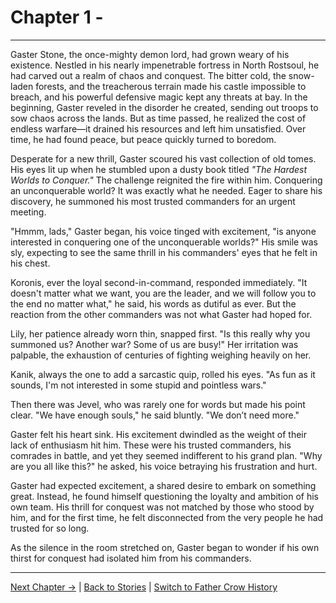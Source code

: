 # Chapter 1 - 

---

 Gaster Stone, the once-mighty demon lord, had grown weary of his existence. Nestled in his nearly impenetrable fortress in North Rostsoul, he had carved out a realm of chaos and conquest. The bitter cold, the snow-laden forests, and the treacherous terrain made his castle impossible to breach, and his powerful defensive magic kept any threats at bay. In the beginning, Gaster reveled in the disorder he created, sending out troops to sow chaos across the lands. But as time passed, he realized the cost of endless warfare—it drained his resources and left him unsatisfied. Over time, he had found peace, but peace quickly turned to boredom.

Desperate for a new thrill, Gaster scoured his vast collection of old tomes. His eyes lit up when he stumbled upon a dusty book titled _"The Hardest Worlds to Conquer."_ The challenge reignited the fire within him. Conquering an unconquerable world? It was exactly what he needed. Eager to share his discovery, he summoned his most trusted commanders for an urgent meeting.

"Hmmm, lads," Gaster began, his voice tinged with excitement, "is anyone interested in conquering one of the unconquerable worlds?" His smile was sly, expecting to see the same thrill in his commanders' eyes that he felt in his chest.

Koronis, ever the loyal second-in-command, responded immediately. "It doesn't matter what we want, you are the leader, and we will follow you to the end no matter what," he said, his words as dutiful as ever. But the reaction from the other commanders was not what Gaster had hoped for.

Lily, her patience already worn thin, snapped first. "Is this really why you summoned us? Another war? Some of us are busy!" Her irritation was palpable, the exhaustion of centuries of fighting weighing heavily on her.

Kanik, always the one to add a sarcastic quip, rolled his eyes. "As fun as it sounds, I'm not interested in some stupid and pointless wars."

Then there was Jevel, who was rarely one for words but made his point clear. "We have enough souls," he said bluntly. "We don’t need more."

Gaster felt his heart sink. His excitement dwindled as the weight of their lack of enthusiasm hit him. These were his trusted commanders, his comrades in battle, and yet they seemed indifferent to his grand plan. "Why are you all like this?" he asked, his voice betraying his frustration and hurt.

Gaster had expected excitement, a shared desire to embark on something great. Instead, he found himself questioning the loyalty and ambition of his own team. His thrill for conquest was not matched by those who stood by him, and for the first time, he felt disconnected from the very people he had trusted for so long.

As the silence in the room stretched on, Gaster began to wonder if his own thirst for conquest had isolated him from his commanders.

---

[Next Chapter →](./Chapter2.md) | [Back to Stories](../index.md) | [Switch to Father Crow History](../Father_Crow_History/Chapter1.md)
